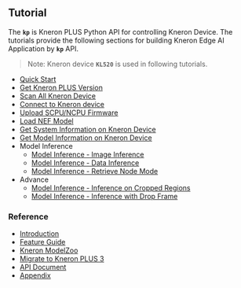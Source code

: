 ## Tutorial

The **`kp`** is Kneron PLUS Python API for controlling Kneron Device. The tutorials provide the following sections for building Kneron Edge AI Application by  **`kp`** API.

> Note: Kneron device **`KL520`** is used in following tutorials.

- [Quick Start](./chapter/quickstart.md)
- [Get Kneron PLUS Version](./chapter/get_kneron_plus_version.md)
- [Scan All Kneron Device](./chapter/scan_all_kneron_device.md)
- [Connect to Kneron device](./chapter/connect_device.md)
- [Upload SCPU/NCPU Firmware](./chapter/upload_firmware.md)
- [Load NEF Model](./chapter/load_nef_model.md)
- [Get System Information on Kneron Device](./chapter/get_system_information.md)
- [Get Model Information on Kneron Device](./chapter/get_model_information.md)
- Model Inference
    * [Model Inference - Image Inference](./chapter/model_inference_with_image_inference.md)
    * [Model Inference - Data Inference](./chapter/model_inference_with_data_inference.md)
    * [Model Inference - Retrieve Node Mode](./chapter/model_inference_with_different_retrieve_node_mode.md)
- Advance
    * [Model Inference - Inference on Cropped Regions](./chapter/model_inference_with_inference_on_cropped_regions.md)
    * [Model Inference - Inference with Drop Frame](./chapter/model_inference_with_inference_with_drop_frame.md)

### Reference

- [Introduction](../introduction/index.md)
- [Feature Guide](../feature_guide/index.md)
- [Kneron ModelZoo](../modelzoo/index.md)
- [Migrate to Kneron PLUS 3](../api_migration/index.md)
- [API Document](http://doc.kneron.com/docs/#plus_python/api_document/)
- [Appendix](../../plus_c/appendix/index.md)
